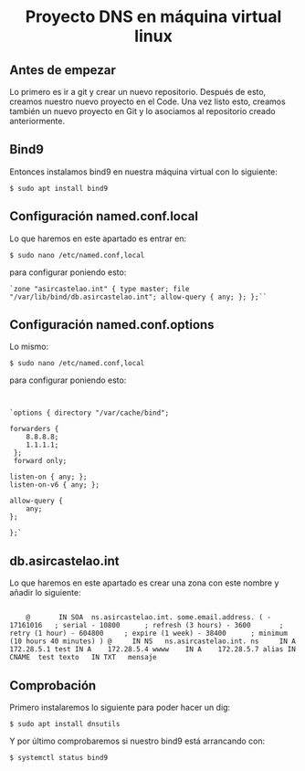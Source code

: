 
<h1 align="center"> Proyecto DNS en máquina virtual linux </h1>

## Antes de empezar
Lo primero es ir a git y crear un nuevo repositorio. Después de esto, creamos nuestro nuevo proyecto en el Code. Una vez listo esto, creamos también un nuevo proyecto en Git y lo asociamos al repositorio creado anteriormente. 

## Bind9
Entonces instalamos bind9 en nuestra máquina virtual con lo siguiente:

```
$ sudo apt install bind9
```

## Configuración named.conf.local
Lo que haremos en este apartado es entrar en:

```
$ sudo nano /etc/named.conf,local
```

para configurar poniendo esto:
```
`zone "asircastelao.int" { type master; file "/var/lib/bind/db.asircastelao.int"; allow-query { any; }; };``
```

## Configuración named.conf.options
Lo mismo:

```
$ sudo nano /etc/named.conf,local
```

para configurar poniendo esto:

```


`options { directory "/var/cache/bind";

forwarders {
 	8.8.8.8;
	1.1.1.1;
 };
 forward only;

listen-on { any; };
listen-on-v6 { any; };

allow-query {
	any;
};

};`
```

## db.asircastelao.int
Lo que haremos en este apartado es crear una zona con este nombre y añadir lo siguiente:

```

    @		IN SOA	ns.asircastelao.int. some.email.address. ( - 17161016   ; serial - 10800      ; refresh (3 hours) - 3600       ; retry (1 hour) - 604800     ; expire (1 week) - 38400      ; minimum (10 hours 40 minutes) ) @		IN NS	ns.asircastelao.int. ns		IN A 	172.28.5.1 test	IN A	172.28.5.4 wwww    IN A    172.28.5.7 alias	IN CNAME  test texto   IN TXT 	mensaje

```

## Comprobación
Primero instalaremos lo siguiente para poder hacer un dig:

```
$ sudo apt install dnsutils

```

Y por último comprobaremos si nuestro bind9 está arrancando con:

```
$ systemctl status bind9

```
